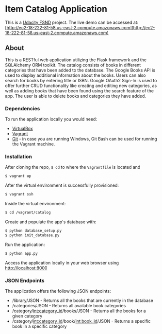 # Item Catalog Application

This is a [Udacity FSND](https://www.udacity.com/course/full-stack-web-developer-nanodegree--nd004) project.
The live demo can be accessed at: [http://ec2-18-222-81-58.us-east-2.compute.amazonaws.com](http://ec2-18-222-81-58.us-east-2.compute.amazonaws.com)

## About

This is a RESTful web application utilizing the Flask framework and the SQLAlchemy ORM toolkit. The catalog consists of books in different categories that have been added to the database. The Google Books API is used to display additional information about the books. Users can also search for books by entering title or ISBN. Google OAuth2 Sign-In is used to offer further CRUD functionality like creating and editing new categories, as well as adding books that have been found using the search feature of the app. The user is able to delete books and categories they have added.

### Dependencies

To run the application locally you would need:
* [VirtualBox](https://www.virtualbox.org/wiki/Downloads)
* [Vagrant](https://www.vagrantup.com/downloads.html)
* [Git](https://git-scm.com/downloads) - in case you are running Windows, Git Bash can be used for running the Vagrant machine.

### Installation

After cloning the repo, `$ cd` to where the `Vagrantfile` is located and
```sh
$ vagrant up
```
After the virtual environment is successfully provisioned: 
```sh
$ vagrant ssh
```
Inside the virtual environment:
```sh
$ cd /vagrant/catalog
```
Create and populate the app's database with:
```sh
$ python database_setup.py
$ python init_database.py
```
Run the application:
```sh
$ python app.py
```
Access the application locally in your web browser using [http://localhost:8000](http://localhost:8000)

### JSON Endpoints
The application offers the following JSON endpoints:
* /library/JSON - Returns all the books that are currently in the database
* /categories/JSON - Returns all available book categories
* /category/<int:category_id>/books/JSON - Returns all the books for a given category
* /category/<int:category_id>/book/<int:book_id>/JSON - Returns a specific book in a specific category



